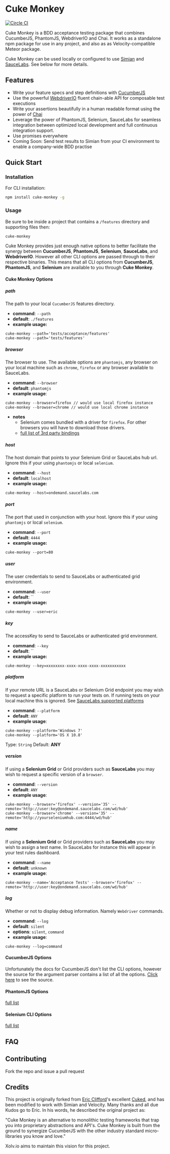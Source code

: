 # Cuke Monkey

[![Circle CI](https://circleci.com/gh/xolvio/cuke-monkey.svg?style=svg)](https://circleci.com/gh/xolvio/cuke-monkey)

Cuke Monkey is a BDD acceptance testing package that combines CucumberJS, PhantomJS, WebdriverIO and 
Chai. It works as a standalone npm package for use in any project, and also as as 
Velocity-compatible Meteor package.

Cuke Monkey can be used locally or configured to use [Simian](http://simian.io) and 
[SauceLabs](https://saucelabs.com). See below for more details.

## Features

- Write your feature specs and step definitions with [CucumberJS](https://github.com/cucumber/cucumber-js)
- Use the powerful [WebdriverIO](http://webdriver.io/) fluent chain-able API for composable test executions
- Write your assertions beautifully in a human readable format using the power of [Chai](http://chaijs.com/)
- Leverage the power of PhantomJS, Selenium, SauceLabs for seamless integration between optimized local development
and full continuous integration support.
- Use promises everywhere
- Coming Soon: Send test results to Simian from your CI environment to enable a company-wide BDD practise

## Quick Start

### Installation

For CLI installation:
```bash
npm install cuke-monkey -g
```

### Usage

Be sure to be inside a project that contains a `/features` directory and supporting files then:

```bash
cuke-monkey
```

Cuke Monkey provides just enough native options to better facilitate the synergy between **CucumberJS**,
**PhantomJS**, **Selenium**, **SauceLabs**, and **WebdriverIO**. However all other CLI options are
passed through to their respective binaries. This means that all CLI options from **CucumberJS**,
**PhantomJS**, and **Selenium** are available to you through **Cuke Monkey**.

#### Cuke Monkey Options

##### path

The path to your local `CucumberJS` features directory.

- **command**: `--path`
- **default**: `./features`
- **example usage:**
```
cuke-monkey --path='tests/acceptance/features'
cuke-monkey --path='tests/features'
```

##### browser

The browser to use. The available options are `phantomjs`, any browser on your local
machine such as `chrome`, `firefox` or any browser available to SauceLabs.

- **command**: `--browser`
- **default**: `phantomjs`
- **example usage**:
```
cuke-monkey --browser=firefox // would use local firefox instance
cuke-monkey --browser=chrome // would use local chrome instance
```
- **notes**
  - Selenium comes bundled with a driver for `firefox`. For other browsers
  you will have to download those drivers.
  - [full list of 3rd party bindings](http://www.seleniumhq.org/download/)

##### host

The host domain that points to your Selenium Grid or SauceLabs hub url. Ignore this if your using
`phantomjs` or local `selenium`.

- **command**: `--host`
- **default**: `localhost`
- **example usage:**
```
cuke-monkey --host=ondemand.saucelabs.com
```

##### port

The port that used in conjunction with your host. Ignore this if your using
`phantomjs` or local `selenium`.

- **command**: `--port`
- **default**: `4444`
- **example usage:**
```
cuke-monkey --port=80
```

##### user

The user credentials to send to SauceLabs or authenticated grid environment.

- **command**: `--user`
- **default**: ``
- **example usage:**
```
cuke-monkey --user=eric
```

##### key

The accessKey to send to SauceLabs or authenticated grid environment.

- **command**: `--key`
- **default**: ``
- **example usage:**
```
cuke-monkey --key=xxxxxxxx-xxxx-xxxx-xxxx-xxxxxxxxxxx
```

##### platform

If your remote URL is a SauceLabs or Selenium Grid endpoint you may wish to request
a specific platform to run your tests on. If running tests on your local machine this
is ignored. See [SauceLabs supported platforms](https://saucelabs.com/platforms)

- **command**: `--platform`
- **default**: `ANY`
- **example usage**:
```
cuke-monkey --platform='Windows 7'
cuke-monkey --platform='OS X 10.8'
```

Type: `String` Default: **ANY**

##### version

If using a **Selenium Grid** or Grid providers such as **SauceLabs** you may wish to
request a specific version of a `browser`.

- **command**: `--version`
- **default**: `ANY`
- **example usage**:
```
cuke-monkey --browser='firefox' --version='35' --remote='http://user:key@ondemand.saucelabs.com/wd/hub'
cuke-monkey --browser='chrome' --version='35' --remote='http://yourseleniumhub.com:4444/wd/hub'
```

##### name
If using a **Selenium Grid** or Grid providers such as **SauceLabs** you may wish to assign
a test name. In SauceLabs for instance this will appear in your test rules dashboard.

- **command**: `--name`
- **default**: `unknown`
- **example usage**:
```
cuke-monkey --name='Acceptance Tests' --browser='firefox' --remote='http://user:key@ondemand.saucelabs.com/wd/hub'
```

##### log
Whether or not to display debug information. Namely `Webdriver` commands.

- **command**: `--log`
- **default**: `silent`
- **options**: `silent`, `command`
- **example usage**:
```
cuke-monkey --log=command
```

#### CucumberJS Options

Unfortunately the docs for CucumberJS don't list the CLI options, however the source for the argument
parser contains a list of all the options.
[Click here](https://github.com/cucumber/cucumber-js/blob/master/lib/cucumber/cli/argument_parser.js#L132)
to see the source.

#### PhantomJS Options

[full list](http://phantomjs.org/api/command-line.html)

#### Selenium CLI Options

[full list](https://code.google.com/p/selenium/wiki/Grid2)


## FAQ


## Contributing

Fork the repo and issue a pull request


## Credits

This project is originally forked from [Eric Clifford](https://github.com/eclifford)'s excellent
[Cuked](https://github.com/eclifford/cuked), and has been modified to work with Simian and Velocity.
Many thanks and all due Kudos go to Eric. In his words, he described the original project as:

"Cuke Monkey is an alternative to monolithic testing frameworks that trap you into proprietary abstractions
and API's. Cuke Monkey is built from the ground to synergize CucumberJS with the other industry standard
micro-libraries you know and love."

Xolv.io aims to maintain this vision for this project.
